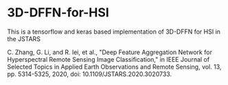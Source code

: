 # 3D-DFFN-for-HSI
This is a tensorflow and keras based implementation of 3D-DFFN for HSI in the JSTARS

C. Zhang, G. Li, and R. lei, et al., "Deep Feature Aggregation Network for Hyperspectral Remote Sensing Image Classification," in IEEE Journal of Selected Topics in Applied Earth Observations and Remote Sensing, vol. 13, pp. 5314-5325, 2020, doi: 10.1109/JSTARS.2020.3020733.
